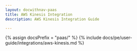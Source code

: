 ```yaml
---
layout: docwithnav-paas
title: AWS Kinesis Integration
description: AWS Kinesis Integration Guide 

---
```

{% assign docsPrefix = "paas/" %}
{% include docs/pe/user-guide/integrations/aws-kinesis.md %}
